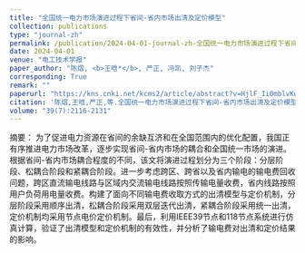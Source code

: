 ```yaml
---
title: "全国统一电力市场演进过程下省间-省内市场出清及定价模型"
collection: publications
type: "journal-zh"
permalink: /publication/2024-04-01-journal-zh-全国统一电力市场演进过程下省间-省内市场出清及定价模型
date: 2024-04-01
venue: "电工技术学报"
paper_author: "陈熠, <b>王晗*</b>, 严正, 冯凯, 刘子杰"
corresponding: True
remark: ""
paperurl: "https://kns.cnki.net/kcms2/article/abstract?v=HjlF_Ii0mblvKwiV_66bL-9hOdoEijh42phj7Cq2Y5zbXW42UCgEYlNcuUfVNJ0um8cid73odEE7rWaQz2OIHoS3wI_UF3fHCl-kKnukTMezyH5eVwdny8NBWMIF-tcav7v_nW4h5Vj_nz-3_bcbezF5WXNUFc2hSKHWICnlR5_Zm2FwhnAupNgLjRj_1gtq&uniplatform=NZKPT&language=CHS"
citation: '陈熠,王晗,严正,等.全国统一电力市场演进过程下省间-省内市场出清及定价模型[J].电工技术学报,2024,39(07):2116-2131.'
volume: "39(7):2116-2131"
---
```

摘要：
为了促进电力资源在省间的余缺互济和在全国范围内的优化配置，我国正有序推进电力市场改革，逐步实现省间-省内市场的耦合和全国统一市场的演进。根据省间-省内市场耦合程度的不同，该文将演进过程划分为三个阶段：分层阶段、松耦合阶段和紧耦合阶段。进一步考虑跨区、跨省以及省内输电的输电费回收问题，跨区直流输电线路与区域内交流输电线路按照传输电量收费，省内线路按照用户负荷用电量收费。构建了面向不同输电费收取方式的出清模型与定价机制，分层阶段采用顺序出清，松耦合阶段采用双层迭代出清，紧耦合阶段采用统一出清，定价机制均采用节点电价定价机制。最后，利用IEEE39节点和118节点系统进行仿真计算，验证了出清模型和定价机制的有效性，并分析了输电费对出清和定价结果的影响。
